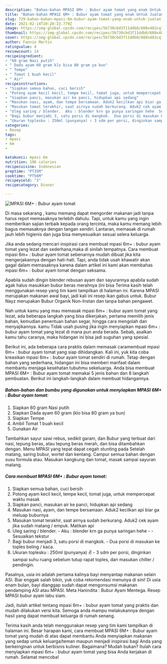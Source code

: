 ```yaml
---
description: "Bahan-bahan MPASI 6M+ : Bubur ayam tomat yang enak Untuk Jualan"
title: "Bahan-bahan MPASI 6M+ : Bubur ayam tomat yang enak Untuk Jualan"
slug: 729-bahan-bahan-mpasi-6m-bubur-ayam-tomat-yang-enak-untuk-jualan
date: 2021-02-14T10:28:23.779Z
image: https://img-global.cpcdn.com/recipes/5b730cbd3f11ddb0/680x482cq70/mpasi-6m-bubur-ayam-tomat-foto-resep-utama.jpg
thumbnail: https://img-global.cpcdn.com/recipes/5b730cbd3f11ddb0/680x482cq70/mpasi-6m-bubur-ayam-tomat-foto-resep-utama.jpg
cover: https://img-global.cpcdn.com/recipes/5b730cbd3f11ddb0/680x482cq70/mpasi-6m-bubur-ayam-tomat-foto-resep-utama.jpg
author: Fannie Martin
ratingvalue: 4
reviewcount: 14
recipeingredient:
- "60 gram Nasi putih"
- " Dada ayam 60 gram klo bisa 80 gram ya bun"
- " Tempe"
- " Tomat 1 buah kecil"
- " Air"
recipeinstructions:
- "Siapkan semua bahan, cuci bersih"
- "Potong ayam kecil kecil, tempe kecil, tomat juga, untuk mempercepat waktu masak"
- "Siapkan panci, masukan air ke panci, hidupkan api sedang"
- "Masukan nasi, ayam, dan tempe bersamaan. Aduk2 kecilkan api biar ga meluap buburnya"
- "Masukan tomat terakhir, saat airnya sudah berkurang. Aduk2 cek ayam jika sudah matang / empuk. Matikan api"
- "Uleg saring / blender.  Aku : blender krn ga punya saringan hehe  Sesuaikan tekstur"
- "Bagi bubur menjadi 3, satu porsi di mangkok.  Dua porsi di masukan ke toples beling / kaca."
- "Ukuran toplesku : 250ml (punyanya) ✌️ 3 sdm per porsi, dinginkan sampai suhu ruang sebelum tutup rapat toples, dan masukan chiller / pendingin."
categories:
- Resep
tags:
- mpasi
- 6m
- 

katakunci: mpasi 6m  
nutrition: 196 calories
recipecuisine: Indonesian
preptime: "PT35M"
cooktime: "PT56M"
recipeyield: "3"
recipecategory: Dinner

---
```



![MPASI 6M+ : Bubur ayam tomat](https://img-global.cpcdn.com/recipes/5b730cbd3f11ddb0/680x482cq70/mpasi-6m-bubur-ayam-tomat-foto-resep-utama.jpg)

Di masa  sekarang , kamu memang dapat mengorder makanan jadi tanpa harus repot memasaknya terlebih dahulu. Tapi, untuk kamu yang ingin memberikan sajian terbaik kepada orang tercinta, maka kamu memang lebih bagus memasaknya dengan tangan sendiri. Lantaran, memasak di rumah jauh lebih higienis dan juga bisa menyesuaikan sesuai selera keluarga.

Jika anda sedang mencari inspirasi cara membuat mpasi 6m+ : bubur ayam tomat yang lezat dan sederhana,maka di sinilah tempatnya. Cara membuat mpasi 6m+ : bubur ayam tomat  sebenarnya mudah dibuat jika kita mengerjakannya dengan hati-hati. Tapi, anda tidak usah khawatir akan gagal dalam memasaknya 
karena dalam artikel ini kami akan membahas mpasi 6m+ : bubur ayam tomat dengan seksama.  

Apabila sudah dingin blender rebusan ayam dan sayurannya apabila sudah agak halus masukkan bubur beras merahnya (ini bisa Terima kasih telah menggunakan resep yang tim kami tampilkan di halaman ini. Karena MPASI merupakan makanan awal bayi, jadi kali ini resep ikan gabus untuk. Bubur Nayz merupakan Bubur Organik Non-Instan dan tanpa bahan pengawet.

Nah untuk kamu yang mau memasak mpasi 6m+ : bubur ayam tomat yang lezat, ada beberapa langkah yang bisa dikerjakan, pertama memilih jenis bahan, kemudian penentuan bahan segar, hingga cara mengolah dan menyajikannya. kamu Tidak usah pusing jika ingin menyiapkan mpasi 6m+ : bubur ayam tomat yang lezat di mana pun anda berada. Sebab, asalkan kamu  tahu caranya, maka hidangan ini bisa jadi suguhan yang spesial.

Berikut ini, ada beberapa cara praktis  dalam memasak caramembuat mpasi 6m+ : bubur ayam tomat yang siap dihidangkan. Kali ini, yuk kita coba kreasikan mpasi 6m+ : bubur ayam tomat sendiri di rumah. Tetap dengan bahan yang sederhana, hidangan ini bisa memberi manfaat dalam membantu menjaga kesehatan tubuhmu sekeluarga. Anda bisa membuat MPASI 6M+ : Bubur ayam tomat memakai 5 jenis bahan dan 8 langkah pembuatan. Berikut ini langkah-langkah dalam membuat hidangannya.

<!--inarticleads1-->

##### Bahan-bahan dan bumbu yang digunakan untuk menyiapkan MPASI 6M+ : Bubur ayam tomat:

1. Siapkan 60 gram Nasi putih
1. Siapkan  Dada ayam 60 gram (klo bisa 80 gram ya bun)
1. Siapkan  Tempe
1. Ambil  Tomat 1 buah kecil
1. Gunakan  Air


Tambahkan sayur sawi rebus, sedikit garam, dan Bubur yang terbuat dari nasi, tepung beras, atau tepung beras merah, dan bisa ditambahkan dengan. Menu MPASI yang tepat dapat cegah stunting pada Setelah matang, saring bubur, wortel dan kentang. Campur semua bahan dengan susu formula atau. Masukan kangkung dan tomat, masak sampai sayuran matang. 

<!--inarticleads2-->

##### Cara membuat MPASI 6M+ : Bubur ayam tomat:

1. Siapkan semua bahan, cuci bersih
1. Potong ayam kecil kecil, tempe kecil, tomat juga, untuk mempercepat waktu masak
1. Siapkan panci, masukan air ke panci, hidupkan api sedang
1. Masukan nasi, ayam, dan tempe bersamaan. Aduk2 kecilkan api biar ga meluap buburnya
1. Masukan tomat terakhir, saat airnya sudah berkurang. Aduk2 cek ayam jika sudah matang / empuk. Matikan api
1. Uleg saring / blender.  - Aku : blender krn ga punya saringan hehe -  - Sesuaikan tekstur
1. Bagi bubur menjadi 3, satu porsi di mangkok.  - Dua porsi di masukan ke toples beling / kaca.
1. Ukuran toplesku : 250ml (punyanya) ✌️ - 3 sdm per porsi, dinginkan sampai suhu ruang sebelum tutup rapat toples, dan masukan chiller / pendingin.


Pasalnya, usia ini adalah pertama kalinya bayi menyantap makanan selain ASI. Biar enggak salah bikin, yuk coba rekomendasi menunya di sini! Di usia enam bulan, bayi dianggap sudah dapat mengonsumsi makanan pendamping ASI atau MPASI. Meta Hanindita : Bubur Ayam Mentega. Resep MPASI bubur ayam labu siam. 

Jadi, itulah artikel tentang  mpasi 6m+ : bubur ayam tomat  yang praktis dan mudah dilakukan versi kita. Semoga anda mampu melakukannya dengan hasil yang dapat membuat keluarga di rumah senang. 

Terima kasih anda telah menggunakan resep yang tim kami tampilkan di halaman ini. Besar harapan kami, cara membuat  MPASI 6M+ : Bubur ayam tomat yang mudah di atas dapat membantu Anda menyiapkan makanan yang sedap untuk keluarga/teman maupun menjadi inspirasi bagi Anda yang berkeinginan untuk berbisnis kuliner. Bagaimana? Mudah bukan? Itulah cara menyiapkan mpasi 6m+ : bubur ayam tomat yang bisa Anda kerjakan di rumah. Selamat mencoba!

